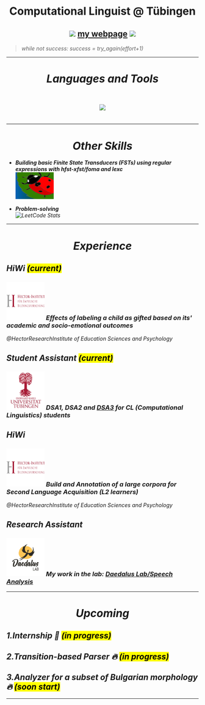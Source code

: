 <h1 align="center"> Computational Linguist @ Tübingen </h1>


<h2 align="center">
  <img src="https://media.giphy.com/media/hvRJCLFzcasrR4ia7z/giphy.gif" width="30"/>
  <a href="https://mariokuzmanov.github.io/">my webpage</a>
  <img src="https://media.giphy.com/media/hvRJCLFzcasrR4ia7z/giphy.gif" width="30"/>
</h2>

<!--- ![](https://komarev.com/ghpvc/?username=MarioKuzmanov&color=green&style=flat) --->


> <em>while not success: success = try_again(effort+1)</emp>

***
<h1 align="center"><i>Languages and Tools</i><h1>

<p align="center">
  <a href="https://skillicons.dev">
    <img src="https://skillicons.dev/icons?i=py,java,r,html,css,js,git,pytorch,figma,github,githubactions,gradle,idea,latex,linux,md,maven,pycharm,regex,sklearn,vscode,windows,&theme=dark&perline=11" />
  </a>
</p>

<!--- 
<h2 align="center">
<img src="icons/python.png" alt="Python" style="width:70px;height:70px;"/>
<img src="icons/java.png" alt="Java" style="width:90px;height:80px;"/>
<img src="icons/r.png" alt="R" style="width:90px;height:80px;"/>
<img src="icons/html.png" alt="HTML" style="width:90px;height:80px;"/>
<img src="icons/css.png" alt="CSS" style="width:90px;height:80px;"/>
<img src="icons/js.png" alt="JS" style="width:110px;height:80px;"/>
<img src="icons/git.png" alt="Git" style="width:90px;height:80px;"/>   
<img src="icons/pytorch.png" alt="Pytorch" width=100px height=80px />
--->

***

<h1 align="center"> Other Skills </h1>

* <b>Building basic Finite State Transducers (FSTs) using regular expressions with hfst-xfst/foma and lexc</b> <br> <img src="icons/hfst.png" alt="hfst-xfst" style="width:100px;height:70px;"/> 

* <b> Problem-solving </b> <br> ![LeetCode Stats](https://leetcard.jacoblin.cool/MarioKuzmanov1?theme=dark&font=Frank%20Ruhl%20Libre)

***

<h1 align="center">Experience</h1>

<h2>HiWi <mark>(current)</mark> </h2>

<h3> <img src="icons/hector_inst.png" alt="Hector Institute" style="width:100px;height:100px;"/> Effects of labeling a child as gifted based on its' academic and socio-emotional outcomes </h3>


<p> <em>@HectorResearchInstitute of Education Sciences and Psychology</em> </p>


<h2>Student Assistant <mark>(current)</mark> </h2>

<h3> <img src="icons/uni_tubingen.png" alt="University of Tubingen" style="width:100px;height:100px;"/> DSA1, DSA2 and <a href="https://dsacl3-2024.github.io/">DSA3</a> for CL (Computational Linguistics) students </h3>

<h2>HiWi</h2>

<h3> <img src="icons/hector_inst.png" alt="Hector Institute" style="width:100px;height:100px;"/> Build and Annotation of a large corpora for Second Language Acquisition (L2 learners) </h3>


<p> <em>@HectorResearchInstitute of Education Sciences and Psychology</em> </p>


<h2>Research Assistant</h2>


<h3> <img src="icons/daedalus.png" alt="Daedalus Lab" style="width:100px;height:100px;"/> My work in the lab: <a href="https://github.com/daedalusLAB/speech_analysis">Daedalus Lab/Speech Analysis</a></h3>

***
<h1 align="center"> Upcoming </h1>

1.Internship 🔎 <mark>(in progress)</mark>
---
2.Transition-based Parser 🔥 <mark>(in progress)</mark>
---
3.Analyzer for a subset of Bulgarian morphology 🔥 <mark>(soon start)</mark>
---
***
